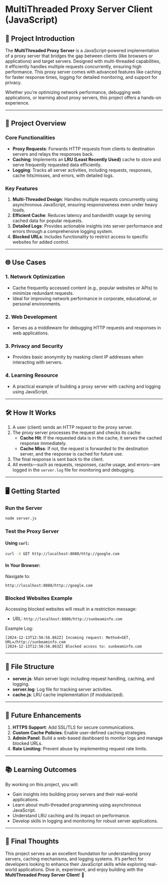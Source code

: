 # MultiThreaded Proxy Server Client (JavaScript)

## 🌟 Project Introduction

The **MultiThreaded Proxy Server** is a JavaScript-powered implementation of a proxy server that bridges the gap between clients (like browsers or applications) and target servers. Designed with multi-threaded capabilities, it efficiently handles multiple requests concurrently, ensuring high performance. This proxy server comes with advanced features like caching for faster response times, logging for detailed monitoring, and support for privacy.

Whether you're optimizing network performance, debugging web applications, or learning about proxy servers, this project offers a hands-on experience.

---

## 🚀 Project Overview

### Core Functionalities

- **Proxy Requests**: Forwards HTTP requests from clients to destination servers and relays the responses back.
- **Caching**: Implements an **LRU (Least Recently Used)** cache to store and serve frequently requested data efficiently.
- **Logging**: Tracks all server activities, including requests, responses, cache hits/misses, and errors, with detailed logs.

### Key Features

1. **Multi-Threaded Design**: Handles multiple requests concurrently using asynchronous JavaScript, ensuring responsiveness even under heavy loads.
2. **Efficient Cache**: Reduces latency and bandwidth usage by serving cached data for popular requests.
3. **Detailed Logs**: Provides actionable insights into server performance and errors through a comprehensive logging system.
4. **Blocked URLs**: Includes functionality to restrict access to specific websites for added control.

---

## 🌐 Use Cases

### 1. **Network Optimization**
- Cache frequently accessed content (e.g., popular websites or APIs) to minimize redundant requests.
- Ideal for improving network performance in corporate, educational, or personal environments.

### 2. **Web Development**
- Serves as a middleware for debugging HTTP requests and responses in web applications.

### 3. **Privacy and Security**
- Provides basic anonymity by masking client IP addresses when interacting with servers.

### 4. **Learning Resource**
- A practical example of building a proxy server with caching and logging using JavaScript.

---

## 🛠️ How It Works

1. A user (client) sends an HTTP request to the proxy server.
2. The proxy server processes the request and checks its cache:
   - **Cache Hit**: If the requested data is in the cache, it serves the cached response immediately.
   - **Cache Miss**: If not, the request is forwarded to the destination server, and the response is cached for future use.
3. The final response is sent back to the client.
4. All events—such as requests, responses, cache usage, and errors—are logged in the `server.log` file for monitoring and debugging.

---

## 🖥️ Getting Started

### Run the Server
```bash
node server.js
```

### Test the Proxy Server
#### Using `curl`:
```bash
curl -X GET http://localhost:8080/http://google.com
```
#### In Your Browser:
Navigate to:
```
http://localhost:8080/http://google.com
```

### Blocked Websites Example
Accessing blocked websites will result in a restriction message:
- URL: `http://localhost:8080/http://sunbeaminfo.com`

Example Log:
```
[2024-12-13T12:56:56.862Z] Incoming request: Method=GET, URL=/http://sunbeaminfo.com
[2024-12-13T12:56:56.863Z] Blocked access to: sunbeaminfo.com
```

---

## 📁 File Structure
- **server.js**: Main server logic including request handling, caching, and logging.
- **server.log**: Log file for tracking server activities.
- **cache.js**: LRU cache implementation (if modularized).

---

## 🔗 Future Enhancements

1. **HTTPS Support**: Add SSL/TLS for secure communications.
2. **Custom Cache Policies**: Enable user-defined caching strategies.
3. **Admin Panel**: Build a web-based dashboard to monitor logs and manage blocked URLs.
4. **Rate Limiting**: Prevent abuse by implementing request rate limits.

---

## 📚 Learning Outcomes
By working on this project, you will:
- Gain insights into building proxy servers and their real-world applications.
- Learn about multi-threaded programming using asynchronous JavaScript.
- Understand LRU caching and its impact on performance.
- Develop skills in logging and monitoring for robust server applications.

---


## 🎉 Final Thoughts

This project serves as an excellent foundation for understanding proxy servers, caching mechanisms, and logging systems. It’s perfect for developers looking to enhance their JavaScript skills while exploring real-world applications. Dive in, experiment, and enjoy building with the **MultiThreaded Proxy Server Client**! 🚀

